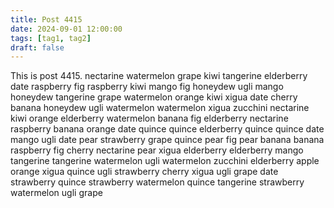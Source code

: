 ```yaml
---
title: Post 4415
date: 2024-09-01 12:00:00
tags: [tag1, tag2]
draft: false
---
```

This is post 4415.
nectarine
watermelon
grape
kiwi
tangerine
elderberry
date
raspberry
fig
raspberry
kiwi
mango
fig
honeydew
ugli
mango
honeydew
tangerine
grape
watermelon
orange
kiwi
xigua
date
cherry
banana
honeydew
ugli
watermelon
watermelon
xigua
zucchini
nectarine
kiwi
orange
elderberry
watermelon
banana
fig
elderberry
nectarine
raspberry
banana
orange
date
quince
quince
elderberry
quince
quince
date
mango
ugli
date
pear
strawberry
grape
quince
pear
fig
pear
banana
banana
raspberry
fig
cherry
nectarine
pear
xigua
elderberry
elderberry
mango
tangerine
tangerine
watermelon
ugli
watermelon
zucchini
elderberry
apple
orange
xigua
quince
ugli
strawberry
cherry
xigua
ugli
grape
date
strawberry
quince
strawberry
watermelon
quince
tangerine
strawberry
watermelon
ugli
grape

